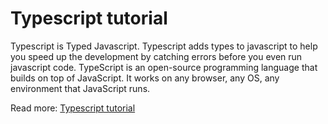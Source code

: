 # Typescript tutorial
  Typescript is Typed Javascript. Typescript adds types to javascript to help 
  you speed up the development by catching errors before you even run javascript code.
  TypeScript is an open-source programming language that builds on top of 
  JavaScript. It works on any browser, any OS, any environment that JavaScript 
  runs.
  
Read more: [Typescript tutorial](https://www.typescripttutorial.net/)